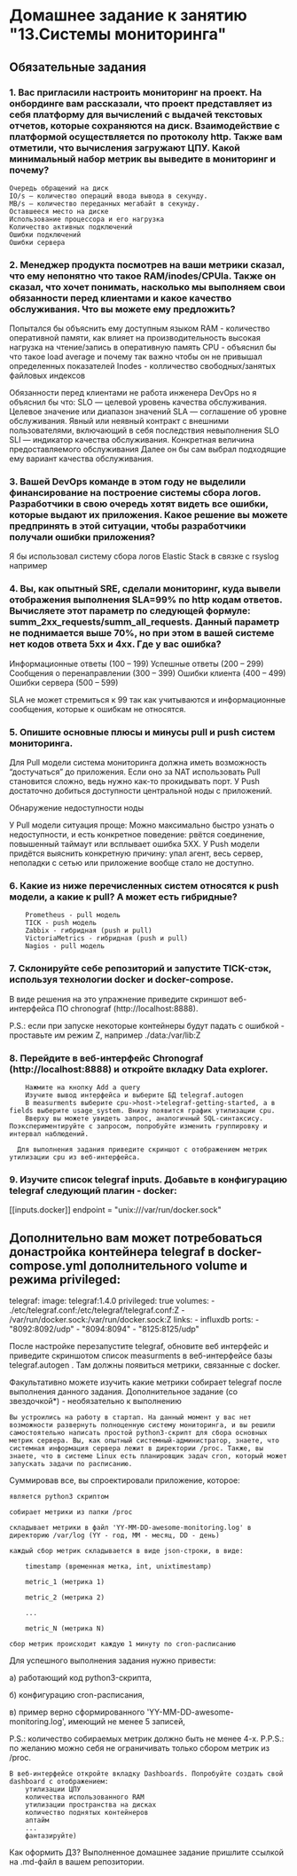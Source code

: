 # Домашнее задание к занятию "13.Системы мониторинга"
## Обязательные задания

### 1. Вас пригласили настроить мониторинг на проект. На онбординге вам рассказали, что проект представляет из себя платформу для вычислений с выдачей текстовых отчетов, которые сохраняются на диск. Взаимодействие с платформой осуществляется по протоколу http. Также вам отметили, что вычисления загружают ЦПУ. Какой минимальный набор метрик вы выведите в мониторинг и почему?
```
Очередь обращений на диск
IO/s — количество операций ввода вывода в секунду.
MB/s — количество переданных мегабайт в секунду.
Оставшееся место на диске
Использование процессора и его нагрузка
Количество активных подключений
Ошибки подключений
Ошибки сервера
```

### 2. Менеджер продукта посмотрев на ваши метрики сказал, что ему непонятно что такое RAM/inodes/CPUla. Также он сказал, что хочет понимать, насколько мы выполняем свои обязанности перед клиентами и какое качество обслуживания. Что вы можете ему предложить?
Попытался бы объяснить ему доступным языком 
RAM - количество оперативной памяти, как влияет на производительность высокая нагрузка на чтение/запись в оперативную память
CPU - объяснил бы что такое load average и почему так важно чтобы он не привышал определенных показателей
Inodes - колличество свободных/занятых файловых индексов

Обязанности перед клиентами не работа инженера DevOps но я объяснил бы что:
SLO — целевой уровень качества обслуживания. Целевое значение или диапазон значений
SLA — соглашение об уровне обслуживания. Явный или неявный контракт с внешними пользователями, включающий в себя последствия невыполнения SLO
SLI — индикатор качества обслуживания. Конкретная величина предоставляемого обслуживания
Далее он бы сам выбрал подходящие ему вариант качества обслуживания. 


### 3. Вашей DevOps команде в этом году не выделили финансирование на построение системы сбора логов. Разработчики в свою очередь хотят видеть все ошибки, которые выдают их приложения. Какое решение вы можете предпринять в этой ситуации, чтобы разработчики получали ошибки приложения?

Я бы использовал систему сбора логов Elastic Stack в связке с rsyslog например


### 4. Вы, как опытный SRE, сделали мониторинг, куда вывели отображения выполнения SLA=99% по http кодам ответов. Вычисляете этот параметр по следующей формуле: summ_2xx_requests/summ_all_requests. Данный параметр не поднимается выше 70%, но при этом в вашей системе нет кодов ответа 5xx и 4xx. Где у вас ошибка?

Информационные ответы (100 – 199)
Успешные ответы (200 – 299)
Сообщения о перенаправлении (300 – 399)
Ошибки клиента (400 – 499)
Ошибки сервера (500 – 599)

SLA не может стремиться к 99 так как учитываются и информационные сообщения, которые к ошибкам не относятся.

### 5. Опишите основные плюсы и минусы pull и push систем мониторинга.

Для Pull модели система мониторинга должна иметь возможность “достучаться” до приложения. 
Если оно за NAT использовать Pull становится сложно, ведь нужно как-то прокидывать порт.
У Push достаточно добиться доступности центральной ноды с приложений.

Обнаружение недоступности ноды

У Pull модели ситуация проще: Можно максимально быстро узнать о недоступности, и есть конкретное поведение: рвётся соединение, повышенный таймаут или всплывает ошибка 5ХХ.
У Push модели придётся выяснить конкретную причину: упал агент, весь сервер, неполадки с сетью или приложение вообще стало не доступно.


### 6. Какие из ниже перечисленных систем относятся к push модели, а какие к pull? А может есть гибридные?
        Prometheus - pull модель
        TICK - push модель
        Zabbix - гибридная (push и pull)
        VictoriaMetrics - гибридная (push и pull)
        Nagios - pull модель

### 7. Склонируйте себе репозиторий и запустите TICK-стэк, используя технологии docker и docker-compose.


В виде решения на это упражнение приведите скриншот веб-интерфейса ПО chronograf (http://localhost:8888).

P.S.: если при запуске некоторые контейнеры будут падать с ошибкой - проставьте им режим Z, например ./data:/var/lib:Z

### 8. Перейдите в веб-интерфейс Chronograf (http://localhost:8888) и откройте вкладку Data explorer.
        Нажмите на кнопку Add a query
        Изучите вывод интерфейса и выберите БД telegraf.autogen
        В measurments выберите cpu->host->telegraf-getting-started, а в fields выберите usage_system. Внизу появится график утилизации cpu.
        Вверху вы можете увидеть запрос, аналогичный SQL-синтаксису. Поэкспериментируйте с запросом, попробуйте изменить группировку и интервал наблюдений.

      Для выполнения задания приведите скриншот с отображением метрик утилизации cpu из веб-интерфейса.

### 9. Изучите список telegraf inputs. Добавьте в конфигурацию telegraf следующий плагин - docker:

[[inputs.docker]]
  endpoint = "unix:///var/run/docker.sock"

## Дополнительно вам может потребоваться донастройка контейнера telegraf в docker-compose.yml дополнительного volume и режима privileged:

  telegraf:
    image: telegraf:1.4.0
    privileged: true
    volumes:
      - ./etc/telegraf.conf:/etc/telegraf/telegraf.conf:Z
      - /var/run/docker.sock:/var/run/docker.sock:Z
    links:
      - influxdb
    ports:
      - "8092:8092/udp"
      - "8094:8094"
      - "8125:8125/udp"

После настройке перезапустите telegraf, обновите веб интерфейс и приведите скриншотом список measurments в веб-интерфейсе базы telegraf.autogen . Там должны появиться метрики, связанные с docker.

Факультативно можете изучить какие метрики собирает telegraf после выполнения данного задания.
Дополнительное задание (со звездочкой*) - необязательно к выполнению

    Вы устроились на работу в стартап. На данный момент у вас нет возможности развернуть полноценную систему мониторинга, и вы решили самостоятельно написать простой python3-скрипт для сбора основных метрик сервера. Вы, как опытный системный-администратор, знаете, что системная информация сервера лежит в директории /proc. Также, вы знаете, что в системе Linux есть планировщик задач cron, который может запускать задачи по расписанию.

Суммировав все, вы спроектировали приложение, которое:

    является python3 скриптом

    собирает метрики из папки /proc

    складывает метрики в файл 'YY-MM-DD-awesome-monitoring.log' в директорию /var/log (YY - год, MM - месяц, DD - день)

    каждый сбор метрик складывается в виде json-строки, в виде:

        timestamp (временная метка, int, unixtimestamp)

        metric_1 (метрика 1)

        metric_2 (метрика 2)

        ...

        metric_N (метрика N)

    сбор метрик происходит каждую 1 минуту по cron-расписанию

Для успешного выполнения задания нужно привести:

а) работающий код python3-скрипта,

б) конфигурацию cron-расписания,

в) пример верно сформированного 'YY-MM-DD-awesome-monitoring.log', имеющий не менее 5 записей,

P.S.: количество собираемых метрик должно быть не менее 4-х. P.P.S.: по желанию можно себя не ограничивать только сбором метрик из /proc.

    В веб-интерфейсе откройте вкладку Dashboards. Попробуйте создать свой dashboard с отображением:
        утилизации ЦПУ
        количества использованного RAM
        утилизации пространства на дисках
        количество поднятых контейнеров
        аптайм
        ...
        фантазируйте)

Как оформить ДЗ?
Выполненное домашнее задание пришлите ссылкой на .md-файл в вашем репозитории.
